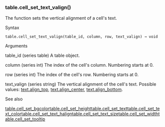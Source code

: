 ### table.cell\_set\_text\_valign()

The function sets the vertical alignment of a cell's text.

Syntax

```
table.cell_set_text_valign(table_id, column, row, text_valign) → void
```

Arguments

table\_id (series table) A table object.

column (series int) The index of the cell's column. Numbering starts at 0.

row (series int) The index of the cell's row. Numbering starts at 0.

text\_valign (series string) The vertical alignment of the cell's text. Possible values: [text.align\_top](#const_text.align_top), [text.align\_center](#const_text.align_center), [text.align\_bottom](#const_text.align_bottom).

See also

[table.cell\_set\_bgcolor](#fun_table.cell_set_bgcolor)[table.cell\_set\_height](#fun_table.cell_set_height)[table.cell\_set\_text](#fun_table.cell_set_text)[table.cell\_set\_text\_color](#fun_table.cell_set_text_color)[table.cell\_set\_text\_halign](#fun_table.cell_set_text_halign)[table.cell\_set\_text\_size](#fun_table.cell_set_text_size)[table.cell\_set\_width](#fun_table.cell_set_width)[table.cell\_set\_tooltip](#fun_table.cell_set_tooltip)
